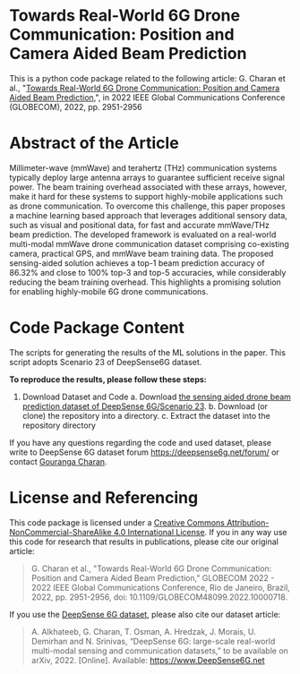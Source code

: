 # Towards Real-World 6G Drone Communication: Position and Camera Aided Beam Prediction
This is a python code package related to the following article:
G. Charan et al., "[Towards Real-World 6G Drone Communication: Position and Camera Aided Beam Prediction](https://ieeexplore.ieee.org/document/10000718),", in 2022 IEEE Global Communications Conference (GLOBECOM), 2022, pp. 2951-2956

# Abstract of the Article
Millimeter-wave (mmWave) and terahertz (THz) communication systems typically deploy large antenna arrays to guarantee sufficient receive signal power. The beam training overhead associated with these arrays, however, make it hard for these systems to support highly-mobile applications such as drone communication. To overcome this challenge, this paper proposes a machine learning based approach that leverages additional sensory data, such as visual and positional data, for fast and accurate mmWave/THz beam prediction. The developed framework is evaluated on a real-world multi-modal mmWave drone communication dataset comprising co-existing camera, practical GPS, and mmWave beam training data. The proposed sensing-aided solution achieves a top-1 beam prediction accuracy of 86.32% and close to 100% top-3 and top-5 accuracies, while considerably reducing the beam training overhead. This highlights a promising solution for enabling highly-mobile 6G drone communications.

# Code Package Content 
The scripts for generating the results of the ML solutions in the paper. This script adopts Scenario 23 of DeepSense6G dataset.

**To reproduce the results, please follow these steps:**

1. Download Dataset and Code
a. Download [the sensing aided drone beam prediction dataset of DeepSense 6G/Scenario 23](https://deepsense6g.net/scenario-23/).
b. Download (or clone) the repository into a directory.
c. Extract the dataset into the repository directory 



If you have any questions regarding the code and used dataset, please write to DeepSense 6G dataset forum https://deepsense6g.net/forum/ or contact [Gouranga Charan](mailto:gcharan@asu.edu?subject=[GitHub]%20Beam%20prediction%20implementation).

# License and Referencing
This code package is licensed under a [Creative Commons Attribution-NonCommercial-ShareAlike 4.0 International License](https://creativecommons.org/licenses/by-nc-sa/4.0/). 
If you in any way use this code for research that results in publications, please cite our original article:
> G. Charan et al., "Towards Real-World 6G Drone Communication: Position and Camera Aided Beam Prediction," GLOBECOM 2022 - 2022 IEEE Global Communications Conference, Rio de Janeiro, Brazil, 2022, pp. 2951-2956, doi: 10.1109/GLOBECOM48099.2022.10000718.

If you use the [DeepSense 6G dataset](www.deepsense6g.net), please also cite our dataset article:
> A. Alkhateeb, G. Charan, T. Osman, A. Hredzak, J. Morais, U. Demirhan and N. Srinivas, “DeepSense 6G: large-scale real-world multi-modal sensing and communication datasets,” to be available on arXiv, 2022. [Online]. Available: https://www.DeepSense6G.net

